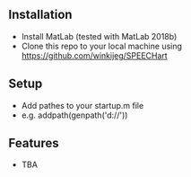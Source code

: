 ## Installation
- Install MatLab (tested with MatLab 2018b)
- Clone this repo to your local machine using https://github.com/winkijeg/SPEECHart

## Setup
- Add pathes to your startup.m file
 - e.g. addpath(genpath('d:/<sprechart folder>/'))

## Features
- TBA
